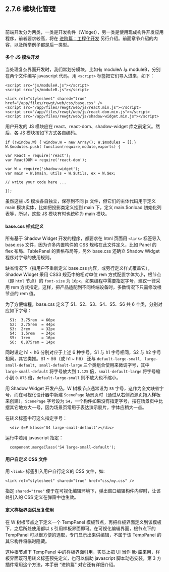 2.7.6 模块化管理
----------------

&nbsp;

前端开发分为两类，一类是开发构件（Widget），另一类是使用现成构件开发应用程序，前者要求较高，将在 [进阶篇：工程化开发](#3.) 另行介绍。前面章节介绍的内容，以及所举例子都是后一类型。

#### 多个 JS 模块开发

当处理复杂界面开发时，我们常划分模块，比如有 moduleA 与 moduleB，分别在两个文件编写 javascript 代码，用 `<script>` 标签把它们导入进来，如下：

```
<script src="js/moduleA.js"></script>
<script src="js/moduleB.js"></script>

<link rel="stylesheet" shared="true" href="/app/files/rewgt/web/css/base.css" />
<script src="/app/files/rewgt/web/js/react.min.js"></script>
<script src="/app/files/rewgt/web/js/react-dom.min.js"></script>
<script src="/app/files/rewgt/web/js/shadow-widget.min.js"></script>
```

用户开发的 JS 模块应在 react、react-dom、shadow-widget 库之前定义。然后，各 JS 模块按如下方式各自编码。

```
if (!window.W) { window.W = new Array(); W.$modules = [];}
W.$modules.push( function(require,module,exports) {

var React = require('react');
var ReactDOM = require('react-dom');

var W = require('shadow-widget');
var main = W.$main, utils = W.$utils, ex = W.$ex;

// write your code here ...

});
```

虽然这些 JS 模块各自独立，保存到不同 js 文件，但它们的主体代码用于定义 main 模块实体，比如把投影类定义挂到 main 下，定义 main.$onload 初始化列表等，所以，这些 JS 模块有时也统称为 main 模块。 

#### base.css 样式定义

所有基于 Shadow Widget 开发的程序，都要求在 html 页面用 `<link>` 标签导入 base.css 文件，因为许多内置构件的 CSS 规格在此文件定义，比如 Panel 的 flex 布局、TablePanel 的表格布局等，另外 base.css 还确立 Shadow Widget 程序对字号的使用规则。

缺省情况下（指用户不重新定义 base.css 内容，或另行定义样式覆盖它），Shadow Widget 采用 CSS3 规范中的相对单位 rem 方式配置字体大小，根节点（即 `html` 节点）的 `font-size` 为 `16px`，如果编程中需要指定字号，建议一律采用 rem 方式指定，这样，把产品适配到不同终端设备时，多数情况下只需修改根节点的 rem 值。

为了方便编程，base.css 定义了 S1、S2、S3、S4、S5、S6 共 6 个类，分别对应如下字号：

```
  S1:  3.75rem  = 60px
  S2:  2.75rem  = 44px
  S3:  2rem     = 32px
  S4:  1.5rem   = 24px
  S5:  1rem     = 16px
  S6:  0.875rem = 14px
```

同时设定 h1 ~ h6 分别对应于上述 6 种字号，S1 与 h1 字号相同，S2 与 h2 字号相同，其它类推。S1 ~ S6（或 h1 ~ h6） 还与 `default-large-small, large-small-default, small-default-large` 三个类组合使用来微调字号，其中 `large-small-default` 将字号放大到 `1.125` 倍，`small-default-large` 将字号缩小到 `0.875` 倍，`default-large-small` 则不放大也不缩小。

用 Shadow Widget 开发产品，W 树根节点通常设为 `S5` 字号，这作为全文缺省字号，而在可视化设计器中新建 `ScenePage` 场景页时（通过从右侧资源页拖入样板来创建），`ScenePage` 字号设为 `S4`，一个构件如果没有指定字号，摆在场景页中比摆其它地方大一号，因为场景页常用于表达演示胶片，字体应稍大一点。

在转义标签中可这么指定字号：

```
  <div $=P klass='S4 large-small-default'></div>
```

运行中若用 javascript 指定：

```
  component.mergeClass('S4 large-small-default');
```

#### <a name="user_link"></a>用户自定义 CSS 文件

用 `<link>` 标签引入用户自行定义的 CSS 文件，如:

```
<link rel="stylesheet" shared="true" href="css/my.css" />
```

指定 `shared="true"` 便于在可视化编辑环境下，弹出窗口编辑构件内容时，让该处引入的 CSS 定义在弹窗中也生效。

#### 定义样板界面供反复使用

在 W 树根节点之下定义一个 TempPanel 模板节点，再把样板界面定义到该模板下，之后所处使用都以 `$` 引用样板界面即可。在可视化编辑界面，根节点下的 TempPanel 可以很方便的选取，专门显示出来供编辑，不属于该 TempPanel 的其它构件将临时隐藏。

这种根节点下 TempPanel 中的样板界面引用，实质上把 UI 当作 lib 库来用，样板界面既可用转义标签预先定义，也可以借助 javascript 脚本动态安装，第 3 方插件常用这个方法，本手册 “进阶篇” 对它还有详细介绍。

&nbsp;
